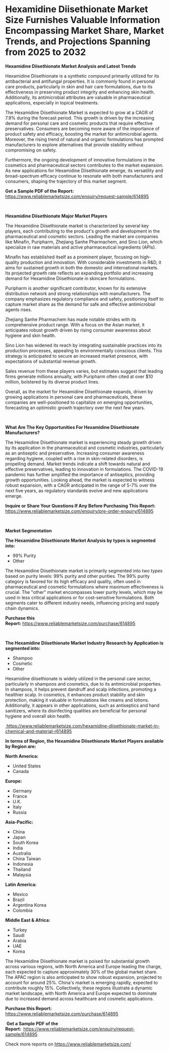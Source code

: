 <p><h1>Hexamidine Diisethionate Market Size Furnishes Valuable Information Encompassing Market Share, Market Trends, and Projections Spanning from 2025 to 2032</h1></p><p><strong>Hexamidine Diisethionate Market Analysis and Latest Trends</strong></p>
<p><p>Hexamidine Diisethionate is a synthetic compound primarily utilized for its antibacterial and antifungal properties. It is commonly found in personal care products, particularly in skin and hair care formulations, due to its effectiveness in preserving product integrity and enhancing skin health. Additionally, its antimicrobial attributes are valuable in pharmaceutical applications, especially in topical treatments.</p><p>The Hexamidine Diisethionate Market is expected to grow at a CAGR of 7.9% during the forecast period. This growth is driven by the increasing demand for personal care and cosmetic products that require effective preservatives. Consumers are becoming more aware of the importance of product safety and efficacy, boosting the market for antimicrobial agents. Moreover, the rising trend of natural and organic formulations has prompted manufacturers to explore alternatives that provide stability without compromising on safety. </p><p>Furthermore, the ongoing development of innovative formulations in the cosmetics and pharmaceutical sectors contributes to the market expansion. As new applications for Hexamidine Diisethionate emerge, its versatility and broad-spectrum efficacy continue to resonate with both manufacturers and consumers, shaping the trajectory of this market segment.</p></p>
<p><strong>Get a Sample PDF of the Report:&nbsp;</strong> <a href="https://www.reliablemarketsize.com/enquiry/request-sample/614895?utm_campaign=2444&utm_medium=2&utm_source=Github&utm_content=ia&utm_term=24032025&utm_id=hexamidine-diisethionate">https://www.reliablemarketsize.com/enquiry/request-sample/614895</a></p>
<p>&nbsp;</p>
<p><strong>Hexamidine Diisethionate Major Market Players</strong></p>
<p><p>The Hexamidine Diisethionate market is characterized by several key players, each contributing to the product's growth and development in the pharmaceutical and cosmetic sectors. Leading the market are companies like Minafin, Puripharm, Zhejiang Sanhe Pharmachem, and Sino Lion, which specialize in raw materials and active pharmaceutical ingredients (APIs).</p><p>Minafin has established itself as a prominent player, focusing on high-quality production and innovation. With considerable investments in R&D, it aims for sustained growth in both the domestic and international markets. Its projected growth rate reflects an expanding portfolio and increasing demand for Hexamidine Diisethionate in skincare formulations.</p><p>Puripharm is another significant contributor, known for its extensive distribution network and strong relationships with manufacturers. The company emphasizes regulatory compliance and safety, positioning itself to capture market share as the demand for safe and effective antimicrobial agents rises.</p><p>Zhejiang Sanhe Pharmachem has made notable strides with its comprehensive product range. With a focus on the Asian market, it anticipates robust growth driven by rising consumer awareness about hygiene and skin health.</p><p>Sino Lion has widened its reach by integrating sustainable practices into its production processes, appealing to environmentally conscious clients. This strategy is anticipated to secure an increased market presence, with expectations of substantial revenue growth.</p><p>Sales revenue from these players varies, but estimates suggest that leading firms generate millions annually, with Puripharm often cited at over $10 million, bolstered by its diverse product lines.</p><p>Overall, as the market for Hexamidine Diisethionate expands, driven by growing applications in personal care and pharmaceuticals, these companies are well-positioned to capitalize on emerging opportunities, forecasting an optimistic growth trajectory over the next few years.</p></p>
<p>&nbsp;</p>
<p><strong>What Are The Key Opportunities For Hexamidine Diisethionate Manufacturers?</strong></p>
<p><p>The Hexamidine Diisethionate market is experiencing steady growth driven by its application in the pharmaceutical and cosmetic industries, particularly as an antiseptic and preservative. Increasing consumer awareness regarding hygiene, coupled with a rise in skin-related disorders, is propelling demand. Market trends indicate a shift towards natural and effective preservatives, leading to innovation in formulations. The COVID-19 pandemic has further amplified the importance of antiseptics, providing growth opportunities. Looking ahead, the market is expected to witness robust expansion, with a CAGR anticipated in the range of 5-7% over the next five years, as regulatory standards evolve and new applications emerge.</p></p>
<p><strong>Inquire or Share Your Questions If Any Before Purchasing This Report:</strong> <a href="https://www.reliablemarketsize.com/enquiry/pre-order-enquiry/614895?utm_campaign=2444&utm_medium=2&utm_source=Github&utm_content=ia&utm_term=24032025&utm_id=hexamidine-diisethionate">https://www.reliablemarketsize.com/enquiry/pre-order-enquiry/614895</a></p>
<p>&nbsp;</p>
<p><strong>Market Segmentation</strong></p>
<p><strong>The Hexamidine Diisethionate Market Analysis by types is segmented into:</strong></p>
<p><ul><li>99% Purity</li><li>Other</li></ul></p>
<p><p>The Hexamidine Diisethionate market is primarily segmented into two types based on purity levels: 99% purity and other purities. The 99% purity category is favored for its high efficacy and quality, often used in pharmaceutical and cosmetic formulations where maximum effectiveness is crucial. The "other" market encompasses lower purity levels, which may be used in less critical applications or for cost-sensitive formulations. Both segments cater to different industry needs, influencing pricing and supply chain dynamics.</p></p>
<p><strong>Purchase this Report:&nbsp;</strong><a href="https://www.reliablemarketsize.com/purchase/614895?utm_campaign=2444&utm_medium=2&utm_source=Github&utm_content=ia&utm_term=24032025&utm_id=hexamidine-diisethionate">https://www.reliablemarketsize.com/purchase/614895</a></p>
<p>&nbsp;</p>
<p><strong>The Hexamidine Diisethionate Market Industry Research by Application is segmented into:</strong></p>
<p><ul><li>Shampoo</li><li>Cosmetic</li><li>Other</li></ul></p>
<p><p>Hexamidine diisethionate is widely utilized in the personal care sector, particularly in shampoos and cosmetics, due to its antimicrobial properties. In shampoos, it helps prevent dandruff and scalp infections, promoting a healthier scalp. In cosmetics, it enhances product stability and skin protection, making it valuable in formulations like creams and lotions. Additionally, it appears in other applications, such as antiseptics and hand sanitizers, where its disinfecting qualities are beneficial for personal hygiene and overall skin health.</p></p>
<p><a href="https://www.reliablemarketsize.com/hexamidine-diisethionate-market-in-chemical-and-material-r614895?utm_campaign=2444&utm_medium=2&utm_source=Github&utm_content=ia&utm_term=24032025&utm_id=hexamidine-diisethionate">&nbsp;https://www.reliablemarketsize.com/hexamidine-diisethionate-market-in-chemical-and-material-r614895</a></p>
<p><strong>In terms of Region, the Hexamidine Diisethionate Market Players available by Region are:</strong></p>
<p>
    <p> <strong> North America: </strong>
        <ul>
            <li>United States</li>
            <li>Canada</li>
        </ul>
        </p> 
    <p> <strong> Europe: </strong>
        <ul>
            <li>Germany</li>
            <li>France</li>
            <li>U.K.</li>
            <li>Italy</li>
            <li>Russia</li>
        </ul>
        </p> 
    <p> <strong> Asia-Pacific: </strong>
        <ul>
            <li>China</li>
            <li>Japan</li>
            <li>South Korea</li>
            <li>India</li>
            <li>Australia</li>
            <li>China Taiwan</li>
            <li>Indonesia</li>
            <li>Thailand</li>
            <li>Malaysia</li>
        </ul>
        </p> 
    <p> <strong> Latin America: </strong>
        <ul>
            <li>Mexico</li>
            <li>Brazil</li>
            <li>Argentina Korea</li>
            <li>Colombia</li>
        </ul>
        </p> 
    <p> <strong> Middle East & Africa: </strong>
        <ul>
            <li>Turkey</li>
            <li>Saudi</li>
            <li>Arabia</li>
            <li>UAE</li>
            <li>Korea</li>
        </ul>
    </p>
    </p>
<p><p>The Hexamidine Diisethionate market is poised for substantial growth across various regions, with North America and Europe leading the charge, each expected to capture approximately 30% of the global market share. The APAC region is also anticipated to show robust expansion, projected to account for around 25%. China's market is emerging rapidly, expected to contribute roughly 15%. Collectively, these regions illustrate a dynamic market landscape, with North America and Europe expected to dominate due to increased demand across healthcare and cosmetic applications.</p></p>
<p><strong>Purchase this Report: </strong><a href="https://www.reliablemarketsize.com/purchase/614895?utm_campaign=2444&utm_medium=2&utm_source=Github&utm_content=ia&utm_term=24032025&utm_id=hexamidine-diisethionate">https://www.reliablemarketsize.com/purchase/614895</a></p>
<p>&nbsp;<strong>Get a Sample PDF of the Report:&nbsp;&nbsp;</strong><a href="https://www.reliablemarketsize.com/enquiry/request-sample/614895?utm_campaign=2444&utm_medium=2&utm_source=Github&utm_content=ia&utm_term=24032025&utm_id=hexamidine-diisethionate">https://www.reliablemarketsize.com/enquiry/request-sample/614895</a></p>
<p><strong></strong></p>
<p>Check more reports on <a href="https://www.reliablemarketsize.com/?utm_campaign=2444&utm_medium=2&utm_source=Github&utm_content=ia&utm_term=24032025&utm_id=hexamidine-diisethionate">https://www.reliablemarketsize.com/</a></p>